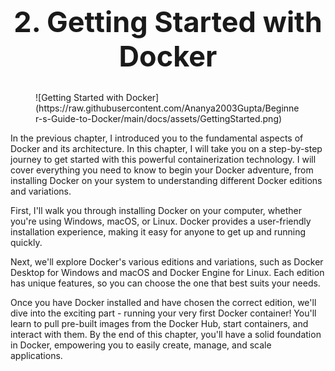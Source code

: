 <h1 style=font-size:45px align='center'>2. Getting Started with Docker</h1>
<figure markdown>
  ![Getting Started with Docker](https://raw.githubusercontent.com/Ananya2003Gupta/Beginner-s-Guide-to-Docker/main/docs/assets/GettingStarted.png)
</figure>
In the previous chapter, I introduced you to the fundamental aspects of Docker and its architecture.
In this chapter, I will take you on a step-by-step journey to get started with this powerful containerization technology. I will cover everything you need to know to begin your Docker adventure, from installing Docker on your system to understanding different Docker editions and variations.

First, I'll walk you through installing Docker on your computer, whether you're using Windows, macOS, or Linux. Docker provides a user-friendly installation experience, making it easy for anyone to get up and running quickly.

Next, we'll explore Docker's various editions and variations, such as Docker Desktop for Windows and macOS and Docker Engine for Linux. Each edition has unique features, so you can choose the one that best suits your needs.

Once you have Docker installed and have chosen the correct edition, we'll dive into the exciting part - running your very first Docker container! You'll learn to pull pre-built images from the Docker Hub, start containers, and interact with them.
By the end of this chapter, you'll have a solid foundation in Docker, empowering you to easily create, manage, and scale applications.